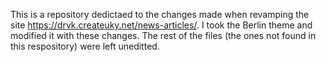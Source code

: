 This is a repository dedictaed to the changes made when revamping the site https://drvk.createuky.net/news-articles/. 
I took the Berlin theme and modified it with these changes. The rest of the files (the ones not found in this respository) were left uneditted.
